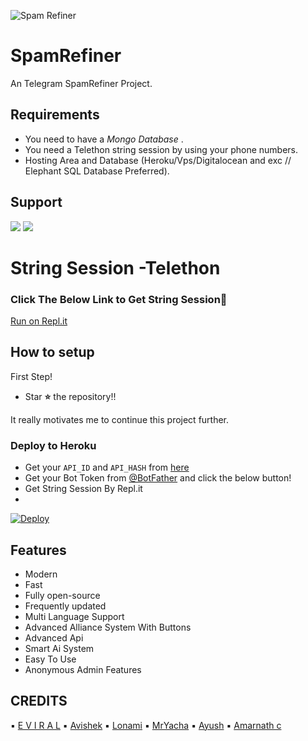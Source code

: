 ![Spam Refiner](https://telegra.ph/file/d6d50c577c99d9358f8b3.jpg)
# SpamRefiner
An Telegram SpamRefiner Project.

## Requirements
- You need to have a *Mongo Database* .
- You need a Telethon string session by using your phone numbers.
- Hosting Area and Database (Heroku/Vps/Digitalocean and exc // Elephant SQL Database Preferred).



## Support
<a href="https://t.me/Spam_Refiner"><img src="https://img.shields.io/badge/Join-Telegram%20Channel-red.svg?logo=Telegram"></a>
<a href="https://t.me/SpamRefinerAid"><img src="https://img.shields.io/badge/Join-Telegram%20Group-blue.svg?logo=telegram"></a>

# String Session -Telethon
### Click The Below Link to Get String Session🧨
[Run on Repl.it](https://replit.com/@Teameviral/GenerateStringSession-1)

## How to setup

First Step!
- Star **⭐** the repository!!

It really motivates me to continue this project further.

### Deploy to Heroku
- Get your `API_ID` and `API_HASH` from [here](https://my.telegram.org/)
- Get your Bot Token from [@BotFather](https://t.me/BotFather)
and click the below button!  <br />
- Get String Session By Repl.it
- 
[![Deploy](https://www.herokucdn.com/deploy/button.svg)](https://heroku.com/deploy?template=https://github.com/TeamEviral/HaritaRobot)

## Features

- Modern
- Fast
- Fully open-source
- Frequently updated
- Multi Language Support
- Advanced Alliance System With Buttons
- Advanced Api
- Smart Ai System
- Easy To Use
- Anonymous Admin Features

## CREDITS

▪️ [E V I R A L](https://github.com/TeamEviral)
▪️ [Avishek](https://github.com/AvishekBhattacharjee)
▪️ [Lonami](https://github.com/Lonami)
▪️ [MrYacha](https://github.com/MrYacha)
▪️ [Ayush](https://github.com/MissJuliaRobot/MissJuliaRobot)
▪️ [Amarnath c](https://github.com/Amarnathcdj)


